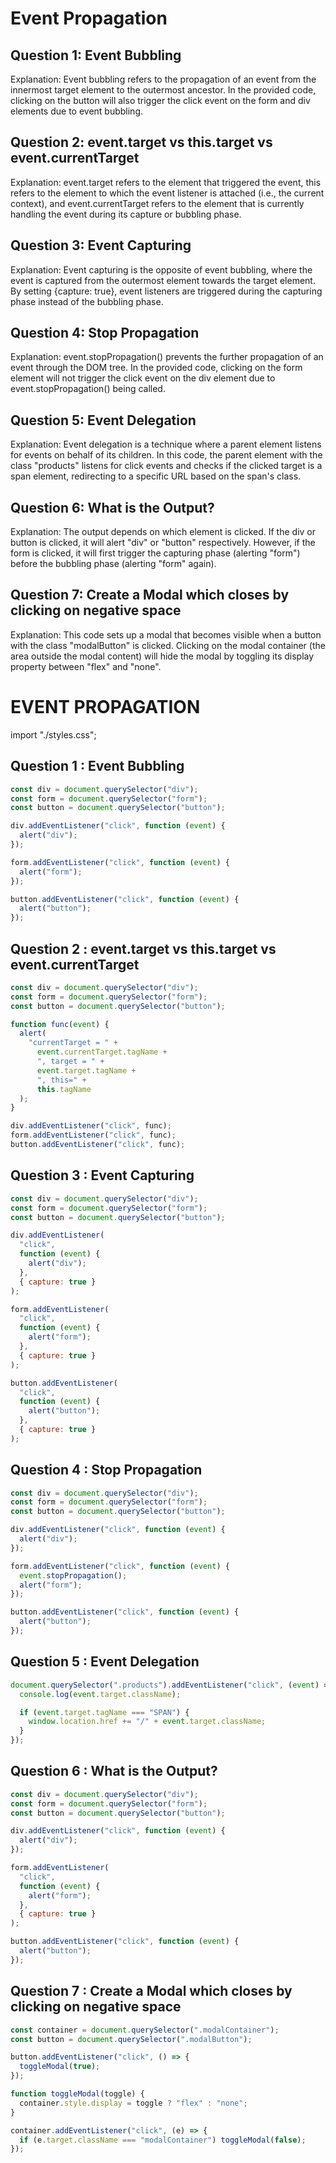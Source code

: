 # Event Propagation

## Question 1: Event Bubbling

Explanation: Event bubbling refers to the propagation of an event from the innermost target element to the outermost ancestor. In the provided code, clicking on the button will also trigger the click event on the form and div elements due to event bubbling.

## Question 2: event.target vs this.target vs event.currentTarget

Explanation: event.target refers to the element that triggered the event, this refers to the element to which the event listener is attached (i.e., the current context), and event.currentTarget refers to the element that is currently handling the event during its capture or bubbling phase.

## Question 3: Event Capturing

Explanation: Event capturing is the opposite of event bubbling, where the event is captured from the outermost element towards the target element. By setting {capture: true}, event listeners are triggered during the capturing phase instead of the bubbling phase.

## Question 4: Stop Propagation

Explanation: event.stopPropagation() prevents the further propagation of an event through the DOM tree. In the provided code, clicking on the form element will not trigger the click event on the div element due to event.stopPropagation() being called.

## Question 5: Event Delegation

Explanation: Event delegation is a technique where a parent element listens for events on behalf of its children. In this code, the parent element with the class "products" listens for click events and checks if the clicked target is a span element, redirecting to a specific URL based on the span's class.

## Question 6: What is the Output?

Explanation: The output depends on which element is clicked. If the div or button is clicked, it will alert "div" or "button" respectively. However, if the form is clicked, it will first trigger the capturing phase (alerting "form") before the bubbling phase (alerting "form" again).

## Question 7: Create a Modal which closes by clicking on negative space

Explanation: This code sets up a modal that becomes visible when a button with the class "modalButton" is clicked. Clicking on the modal container (the area outside the modal content) will hide the modal by toggling its display property between "flex" and "none".

# EVENT PROPAGATION

import "./styles.css";

## Question 1 : Event Bubbling

```javascript
const div = document.querySelector("div");
const form = document.querySelector("form");
const button = document.querySelector("button");

div.addEventListener("click", function (event) {
  alert("div");
});

form.addEventListener("click", function (event) {
  alert("form");
});

button.addEventListener("click", function (event) {
  alert("button");
});
```

## Question 2 : event.target vs this.target vs event.currentTarget

```javascript
const div = document.querySelector("div");
const form = document.querySelector("form");
const button = document.querySelector("button");

function func(event) {
  alert(
    "currentTarget = " +
      event.currentTarget.tagName +
      ", target = " +
      event.target.tagName +
      ", this=" +
      this.tagName
  );
}

div.addEventListener("click", func);
form.addEventListener("click", func);
button.addEventListener("click", func);
```

## Question 3 : Event Capturing

```javascript
const div = document.querySelector("div");
const form = document.querySelector("form");
const button = document.querySelector("button");

div.addEventListener(
  "click",
  function (event) {
    alert("div");
  },
  { capture: true }
);

form.addEventListener(
  "click",
  function (event) {
    alert("form");
  },
  { capture: true }
);

button.addEventListener(
  "click",
  function (event) {
    alert("button");
  },
  { capture: true }
);
```

## Question 4 : Stop Propagation

```javascript
const div = document.querySelector("div");
const form = document.querySelector("form");
const button = document.querySelector("button");

div.addEventListener("click", function (event) {
  alert("div");
});

form.addEventListener("click", function (event) {
  event.stopPropagation();
  alert("form");
});

button.addEventListener("click", function (event) {
  alert("button");
});
```

## Question 5 : Event Delegation

```javascript
document.querySelector(".products").addEventListener("click", (event) => {
  console.log(event.target.className);

  if (event.target.tagName === "SPAN") {
    window.location.href += "/" + event.target.className;
  }
});
```

## Question 6 : What is the Output?

```javascript
const div = document.querySelector("div");
const form = document.querySelector("form");
const button = document.querySelector("button");

div.addEventListener("click", function (event) {
  alert("div");
});

form.addEventListener(
  "click",
  function (event) {
    alert("form");
  },
  { capture: true }
);

button.addEventListener("click", function (event) {
  alert("button");
});
```

## Question 7 : Create a Modal which closes by clicking on negative space

```javascript
const container = document.querySelector(".modalContainer");
const button = document.querySelector(".modalButton");

button.addEventListener("click", () => {
  toggleModal(true);
});

function toggleModal(toggle) {
  container.style.display = toggle ? "flex" : "none";
}

container.addEventListener("click", (e) => {
  if (e.target.className === "modalContainer") toggleModal(false);
});
```
